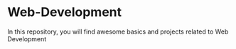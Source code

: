 # Web-Development
In this repository,  you will find awesome basics and projects related to Web Development
